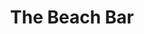 ---
layout: info
type: Standard
title: The Beach Bar
section: Bars & Bistros
logo: placeholder
ratings: $$
phone: "5601132"
email:
address:
description: Great setting on the Mele Beach as the name suggests. Famous for their pizzas and fire show every Friday night.
---
